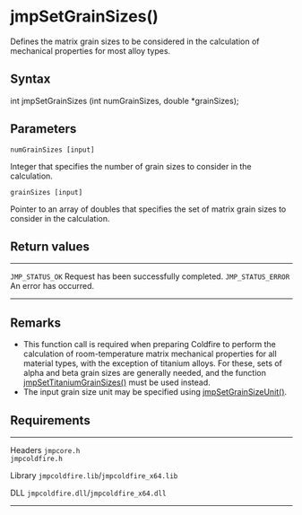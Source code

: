 jmpSetGrainSizes()
==================

Defines the matrix grain sizes to be considered in the calculation of
mechanical properties for most alloy types.

Syntax
------

int jmpSetGrainSizes (int numGrainSizes, double \*grainSizes);

Parameters
----------

`numGrainSizes [input]`

Integer that specifies the number of grain sizes to consider in the
calculation.

`grainSizes [input]`

Pointer to an array of doubles that specifies the set of matrix grain
sizes to consider in the calculation.

Return values
-------------

  -------------------- ------------------------------------------
  `JMP_STATUS_OK`      Request has been successfully completed.
  `JMP_STATUS_ERROR`   An error has occurred.
  -------------------- ------------------------------------------

Remarks
-------

-   This function call is required when preparing Coldfire to perform
    the calculation of room-temperature matrix mechanical properties for
    all material types, with the exception of titanium alloys. For
    these, sets of alpha and beta grain sizes are generally needed, and
    the function
    [jmpSetTitaniumGrainSizes()](jmpSetTitaniumGrainSizes.htm) must be
    used instead.
-   The input grain size unit may be specified using
    [jmpSetGrainSizeUnit()](jmpSetGrainSizeUnit.htm).

Requirements
------------

  --------- -----------------------------------------
  Headers   `jmpcore.h`\
            `jmpcoldfire.h`

  Library   `jmpcoldfire.lib`/`jmpcoldfire_x64.lib`

  DLL       `jmpcoldfire.dll`/`jmpcoldfire_x64.dll`
  --------- -----------------------------------------


